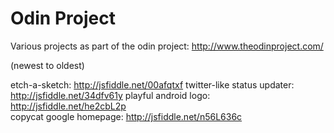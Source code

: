 Odin Project
============
Various projects as part of the odin project: http://www.theodinproject.com/

(newest to oldest)

etch-a-sketch: http://jsfiddle.net/00afqtxf
twitter-like status updater: http://jsfiddle.net/34dfv61y
playful android logo: http://jsfiddle.net/he2cbL2p	
copycat google homepage: http://jsfiddle.net/n56L636c
